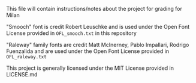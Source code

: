 This file will contain instructions/notes about the project for grading for Milan

"Smooch" font is credit Robert Leuschke and is used under the Open Font License provided in `OFL_smooch.txt` in this repository

"Raleway" family fonts are credit Matt McInerney, Pablo Impallari, Rodrigo Fuenzalida and are used under the Open Font License provided
in `OFL_raleway.txt`

This project is generally licensed under the MIT License provided in LICENSE.md
